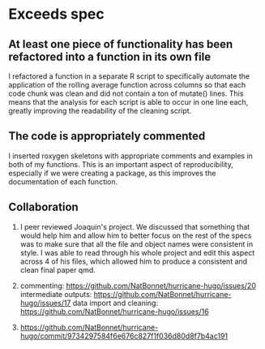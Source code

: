 # Exceeds spec
## At least one piece of functionality has been refactored into a function in its own file
I refactored a function in a separate R script to specifically automate the application of the rolling average function across columns so that each code chunk was clean and did not contain a ton of mutate() lines. This means that the analysis for each script is able to occur in one line each, greatly improving the readability of the cleaning script.

## The code is appropriately commented
I inserted roxygen skeletons with appropriate comments and examples in both of my functions. This is an important aspect of reproducibility, especially if we were creating a package, as this improves the documentation of each function. 

## Collaboration

1. I peer reviewed Joaquin's project. We discussed that something that would help him and allow him to better focus on the rest of the specs was to make sure that all the file and object names were consistent in style. I was able to read through his whole project and edit this aspect across 4 of his files, which allowed him to produce a consistent and clean final paper qmd. 

2. commenting: https://github.com/NatBonnet/hurricane-hugo/issues/20
intermediate outputs: https://github.com/NatBonnet/hurricane-hugo/issues/17
data import and cleaning: https://github.com/NatBonnet/hurricane-hugo/issues/16

3. https://github.com/NatBonnet/hurricane-hugo/commit/9734297584f6e676c827f1f036d80d8f7b4ac191